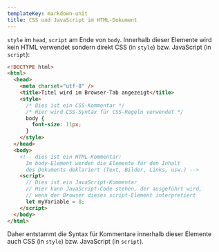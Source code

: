 ```yaml
---
templateKey: markdown-unit
title: CSS und JavaScript im HTML-Dokument
---
```


`style` im `head`, `script` am Ende von `body`. Innerhalb dieser
Elemente wird kein HTML verwendet sondern direkt CSS (in `style`) bzw.
JavaScript (in `script`):

```html
<!DOCTYPE html>
<html>
  <head>
    <meta charset="utf-8" />
    <title>Titel wird im Browser-Tab angezeigt</title>
    <style>
      /* Dies ist ein CSS-Kommentar */
      /* Hier wird CSS-Syntax für CSS-Regeln verwendet */
      body {
        font-size: 11px;
      }
    </style>
  </head>
  <body>
    <!-- dies ist ein HTML-Kommentar: 
      Im body-Element werden die Elemente für den Inhalt 
      des Dokuments deklariert (Text, Bilder, Links, usw.) -->
    <script>
      // Dies ist ein JavaScript-Kommentar
      // Hier kann JavaScript-Code stehen, der ausgeführt wird,
      // wenn der Browser dieses script-Element interpretiert
      let myVariable = 8;
    </script>
  </body>
</html>
```

Daher entstammt die Syntax für Kommentare innerhalb dieser Elemente
auch CSS (in `style`) bzw. JavaScript (in `script`).
